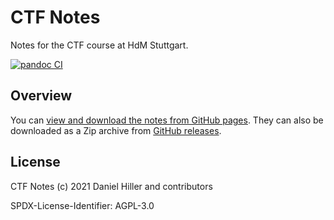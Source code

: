 # CTF Notes

Notes for the CTF course at HdM Stuttgart.

[![pandoc CI](https://github.com/dentremor/ctf-notes/actions/workflows/pandoc.yml/badge.svg?branch=main)](https://github.com/dentremor/learning-ctf/actions/workflows/pandoc.yml)

## Overview

You can [view and download the notes from GitHub pages](https://dentremor.github.io/ctf-notes/). They can also be downloaded as a Zip archive from [GitHub releases](https://github.com/dentremor/learning-ctf/releases).

## License

CTF Notes (c) 2021 Daniel Hiller and contributors

SPDX-License-Identifier: AGPL-3.0
